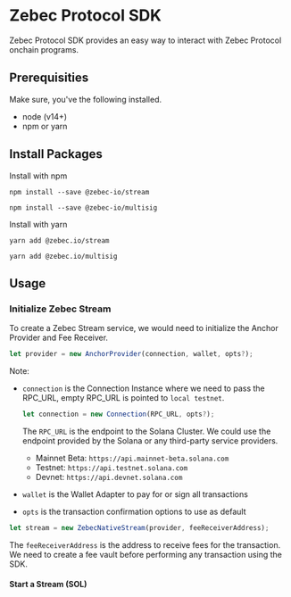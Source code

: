 # Zebec Protocol SDK
Zebec Protocol SDK provides an easy way to interact with Zebec Protocol onchain programs.

## Prerequisities

Make sure, you've the following installed.
- node (v14+)
- npm or yarn


## Install Packages

Install with npm

```
npm install --save @zebec-io/stream
```

```
npm install --save @zebec-io/multisig
```

Install with yarn

```
yarn add @zebec.io/stream
```
```
yarn add @zebec.io/multisig
```

## Usage

### Initialize Zebec Stream

To create a Zebec Stream service, we would need to initialize the Anchor Provider and Fee Receiver.

```typescript
let provider = new AnchorProvider(connection, wallet, opts?);
```
Note:
- `connection` is the Connection Instance where we need to pass the RPC_URL, empty RPC_URL is pointed to `local testnet`.

    ```typescript
    let connection = new Connection(RPC_URL, opts?);
    ```
    The `RPC_URL` is the endpoint to the Solana Cluster. We could use the endpoint provided by the Solana or any third-party service providers.

    - Mainnet Beta: `https://api.mainnet-beta.solana.com`
    - Testnet: `https://api.testnet.solana.com`
    - Devnet: `https://api.devnet.solana.com`

- `wallet` is the Wallet Adapter to pay for or sign all transactions
- `opts` is the transaction confirmation options to use as default

```typescript
let stream = new ZebecNativeStream(provider, feeReceiverAddress);
```

The `feeReceiverAddress` is the address to receive fees for the transaction. We need to create a fee vault before performing any transaction using the SDK. 

#### Start a Stream (SOL)

